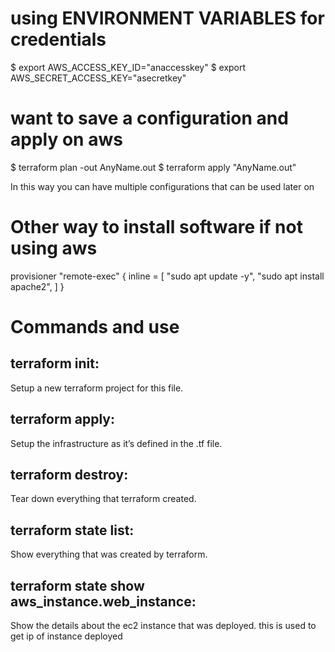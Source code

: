 # using ENVIRONMENT VARIABLES for credentials

$ export AWS_ACCESS_KEY_ID="anaccesskey"
$ export AWS_SECRET_ACCESS_KEY="asecretkey"
# want to save a configuration and apply on aws

$ terraform plan -out AnyName.out
$ terraform apply "AnyName.out"

In this way you can have multiple configurations that can be used later on

# Other way to install software if not using aws

  provisioner "remote-exec" {
    inline = [
        "sudo apt update -y",
        "sudo apt install apache2",
    ]
  }

# Commands and use
## terraform init:
 Setup a new terraform project for this file.

## terraform apply:
 Setup the infrastructure as it’s defined in the .tf file.

## terraform destroy:
 Tear down everything that terraform created.

## terraform state list:
 Show everything that was created by terraform.

## terraform state show aws_instance.web_instance:
 Show the details about the ec2 instance that was deployed. this is used to get ip of instance deployed
